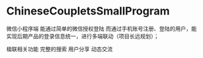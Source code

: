# ChineseCoupletsSmallProgram
微信小程序端
能通过简单的微信授权登陆
而通过手机账号注册、登陆的用户，能实现后期产品的登录信息统一，进行多端联动（项目长远规划）；

楹联相关功能
完整的搜索
用户分享
动态交流
